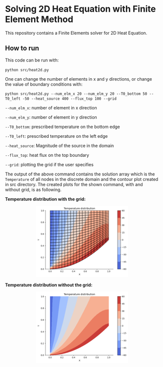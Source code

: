 # Solving 2D Heat Equation with Finite Element Method

This repository contains a Finite Elements solver for 2D Heat Equation.

## How to run
This code can be run with:

`python src/heat2d.py`

One can change the number of elements in x and y directions, or change the value of boundary conditions with:

```
python src/heat2d.py --num_elm_x 20 --num_elm_y 20 --T0_bottom 50 --T0_left -50 --heat_source 400 --flux_top 100 --grid
```

`--num_elm_x`: number of element in x direction

`--num_elm_y`: number of element in y direction

`--T0_bottom`: prescribed temperature on the bottom edge

`--T0_left`: prescribed temperature on the left edge

`--heat_source`: Magnitude of the source in the domain

`--flux_top`: heat flux on the top boundary

`--grid`: plotting the grid if the user specifies

The output of the above command contains the solution array which is the `Temperature` of all nodes in the discrete domain and the contour plot created in src directory. The created plots for the shown command, with and without grid, is as following.

**Temperature distribution with the grid:**
<center><img src="images/ex_grid.png" width="300"/></center>  

**Temperature distribution without the grid:**
<center><img src="images/ex_nogrid.png" width="300"/></center>
